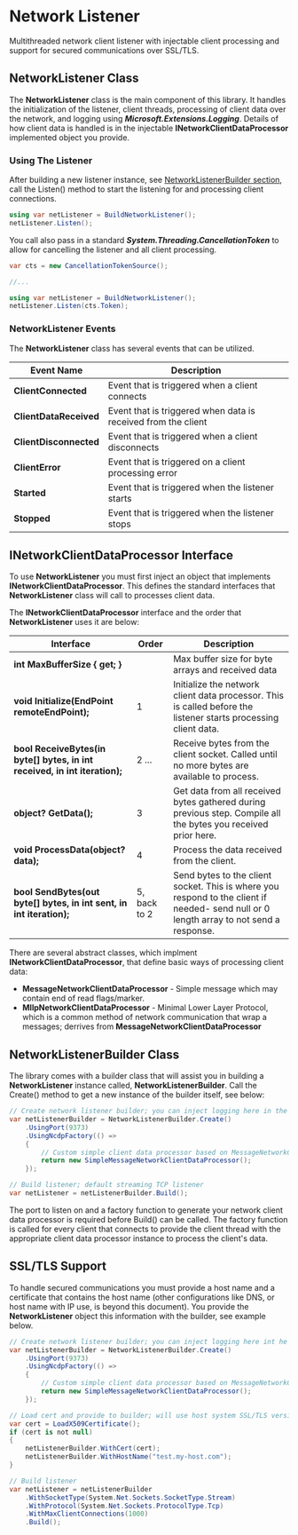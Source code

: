# Network Listener

Multithreaded network client listener with injectable client processing and support for secured communications over SSL/TLS.

## NetworkListener Class

The **NetworkListener** class is the main component of this library. It handles the initialization of the listener, client threads, processing of client data over the network, and logging using ***Microsoft.Extensions.Logging***. Details of how client data is handled is in the injectable **INetworkClientDataProcessor** implemented object you provide.

### Using The Listener

After building a new listener instance, see [NetworkListenerBuilder section](#networklistenerbuilder-class), call the Listen() method to start the listening for and processing client connections.

```c#
using var netListener = BuildNetworkListener();
netListener.Listen();
```

You call also pass in a standard ***System.Threading.CancellationToken*** to allow for cancelling the listener and all client processing.

```c#
var cts = new CancellationTokenSource();

//...

using var netListener = BuildNetworkListener();
netListener.Listen(cts.Token);
```

### NetworkListener Events

The **NetworkListener** class has several events that can be utilized.

| Event Name | Description |
|-|-|
| **ClientConnected** | Event that is triggered when a client connects |
| **ClientDataReceived** | Event that is triggered when data is received from the client |
| **ClientDisconnected** | Event that is triggered when a client disconnects |
| **ClientError** | Event that is triggered on a client processing error |
| **Started** | Event that is triggered when the listener starts |
| **Stopped** | Event that is triggered when the listener stops |

## INetworkClientDataProcessor Interface

To use **NetworkListener** you must first inject an object that implements **INetworkClientDataProcessor**. This defines the standard interfaces that **NetworkListener** class will call to processes client data.

The **INetworkClientDataProcessor** interface and the order that **NetworkListener** uses it are below:

| Interface | Order | Description |
|-|-|-|
| **int MaxBufferSize { get; }** |  | Max buffer size for byte arrays and received data |
| **void Initialize(EndPoint remoteEndPoint);** | 1 | Initialize the network client data processor. This is called before the listener starts processing client data. |
| **bool ReceiveBytes(in byte[] bytes, in int received, in int iteration);** | 2 ... | Receive bytes from the client socket. Called until no more bytes are available to process. |
| **object? GetData();** | 3 | Get data from all received bytes gathered during previous step. Compile all the bytes you received prior here. |
| **void ProcessData(object? data);** | 4 | Process the data received from the client. |
| **bool SendBytes(out byte[] bytes, in int sent, in int iteration);** | 5, back to 2 | Send bytes to the client socket. This is where you respond to the client if needed- send null or 0 length array to not send a response. |

There are several abstract classes, which implment **INetworkClientDataProcessor**, that define basic ways of processing client data:

- **MessageNetworkClientDataProcessor** - Simple message which may contain end of read flags/marker.
- **MllpNetworkClientDataProcessor** - Minimal Lower Layer Protocol, which is a common method of network communication that wrap a messages; derrives from **MessageNetworkClientDataProcessor**

## NetworkListenerBuilder Class

The library comes with a builder class that will assist you in building a **NetworkListener** instance called, **NetworkListenerBuilder**. Call the Create() method to get a new instance of the builder itself, see below:

```c#
// Create network listener builder; you can inject logging here in the Create() static method
var netListenerBuilder = NetworkListenerBuilder.Create()
    .UsingPort(9373)
    .UsingNcdpFactory(() =>
    {
        // Custom simple client data processor based on MessageNetworkClientDataProcessor
        return new SimpleMessageNetworkClientDataProcessor();
    });

// Build listener; default streaming TCP listener 
var netListener = netListenerBuilder.Build();
```

The port to listen on and a factory function to generate your network client data processor is required before Build() can be called. The factory function is called for every client that connects to provide the client thread with the appropriate client data processor instance to process the client's data.

## SSL/TLS Support

To handle secured communications you must provide a host name and a certificate that contains the host name (other configurations like DNS, or host name with IP use, is beyond this document). You provide the **NetworkListener** object this information with the builder, see example below.

```c#
// Create network listener builder; you can inject logging here int he Create() static method
var netListenerBuilder = NetworkListenerBuilder.Create()
    .UsingPort(9373)
    .UsingNcdpFactory(() =>
    {
        // Custom simple client data processor based on MessageNetworkClientDataProcessor
        return new SimpleMessageNetworkClientDataProcessor();
    });

// Load cert and provide to builder; will use host system SSL/TLS versions and cyphers
var cert = LoadX509Certificate();
if (cert is not null)
{
    netListenerBuilder.WithCert(cert);
    netListenerBuilder.WithHostName("test.my-host.com");
}

// Build listener
var netListener = netListenerBuilder
    .WithSocketType(System.Net.Sockets.SocketType.Stream)
    .WithProtocol(System.Net.Sockets.ProtocolType.Tcp)
    .WithMaxClientConnections(1000)
    .Build();
```
